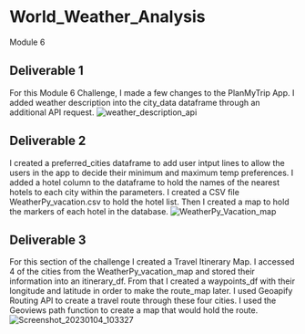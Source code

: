 # World_Weather_Analysis
Module 6
## Deliverable 1
For this Module 6 Challenge, I made a few changes to the PlanMyTrip App.  I added weather description into the city_data dataframe through an additional API request.
![weather_description_api](https://user-images.githubusercontent.com/45715246/210698000-b767bdb9-0e74-4b8c-8dd1-b95c3dcd695e.png)

## Deliverable 2
I created a preferred_cities dataframe to add user intput lines to allow the users in the app to decide their minimum and maximum temp preferences.  I added a hotel column to the dataframe to hold the names of the nearest hotels to each city within the parameters.  I created a CSV file WeatherPy_vacation.csv to hold the hotel list.  Then I created a map to hold the markers of each hotel in the database.
![WeatherPy_Vacation_map](https://user-images.githubusercontent.com/45715246/210699305-2105f267-cab4-40d0-9cbf-dbfad97c5223.png)

## Deliverable 3
For this section of the challenge I created a Travel Itinerary Map.  I accessed 4 of the cities from the WeatherPy_vacation_map and stored their information into an itinerary_df.  From that I created a waypoints_df with their longitude and latitude in order to make the route_map later.  I used Geoapify Routing API to create a travel route through these four cities.  I used the Geoviews path function to create a map that would hold the route.
![Screenshot_20230104_103327](https://user-images.githubusercontent.com/45715246/210699829-5364dba5-0396-4196-a706-df62fcd818d4.png)
